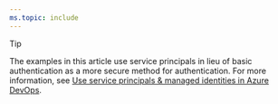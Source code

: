 ```yaml
---
ms.topic: include
---
```


> [!TIP]
> The examples in this article use service principals in lieu of basic authentication as a more secure method for authentication. For more information, see [Use service principals & managed identities in Azure DevOps](../integrate/get-started/authentication/service-principal-managed-identity.md).
